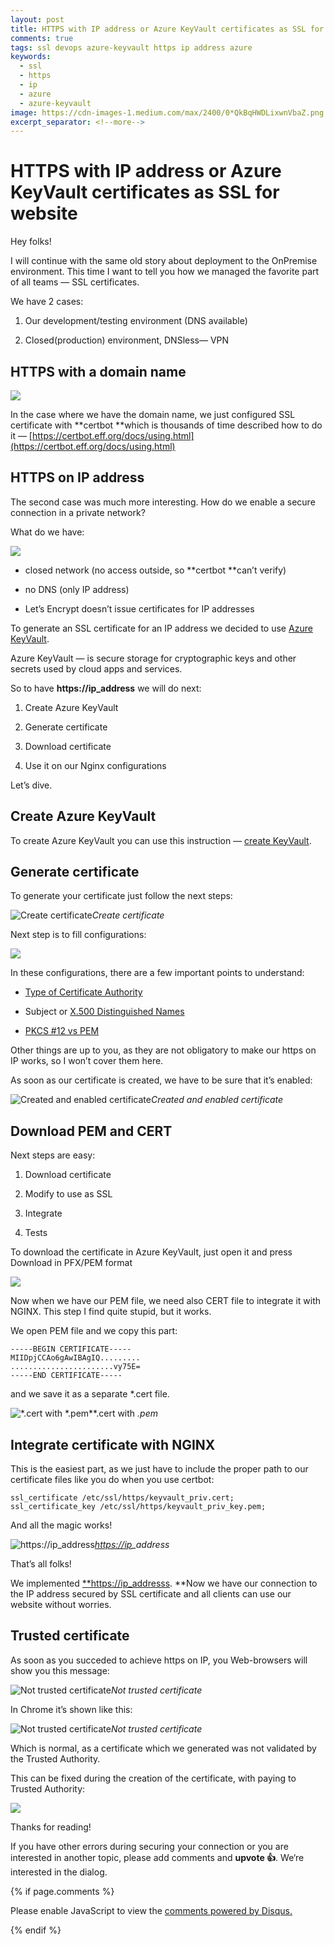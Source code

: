 ```yaml
---
layout: post
title: HTTPS with IP address or Azure KeyVault certificates as SSL for website
comments: true
tags: ssl devops azure-keyvault https ip address azure
keywords:
  - ssl
  - https
  - ip
  - azure
  - azure-keyvault
image: https://cdn-images-1.medium.com/max/2400/0*QkBqHWDLixwnVbaZ.png
excerpt_separator: <!--more-->
---
```


# HTTPS with IP address or Azure KeyVault certificates as SSL for website

Hey folks!

I will continue with the same old story about deployment to the OnPremise environment. This time I want to tell you how we managed the favorite part of all teams — SSL certificates.

We have 2 cases:

1. Our development/testing environment (DNS available)

2. Closed(production) environment, DNSless— VPN

## HTTPS with a domain name

![](https://cdn-images-1.medium.com/max/2400/0*QkBqHWDLixwnVbaZ.png)

In the case where we have the domain name, we just configured SSL certificate with **certbot **which is thousands of time described how to do it — [https://certbot.eff.org/docs/using.html](https://certbot.eff.org/docs/using.html)

## HTTPS on IP address

The second case was much more interesting. How do we enable a secure connection in a private network?

What do we have:

![](https://cdn-images-1.medium.com/max/2000/0*_B0uNlZd8PUDMsb4.png)

* closed network (no access outside, so **certbot **can’t verify)

* no DNS (only IP address)

* Let’s Encrypt doesn’t issue certificates for IP addresses

To generate an SSL certificate for an IP address we decided to use [Azure KeyVault](https://azure.microsoft.com/en-au/services/key-vault/).

Azure KeyVault — is secure storage for cryptographic keys and other secrets used by cloud apps and services.

So to have **https://ip_address** we will do next:

1. Create Azure KeyVault

1. Generate certificate

1. Download certificate

1. Use it on our Nginx configurations

Let’s dive.

## Create Azure KeyVault

To create Azure KeyVault you can use this instruction — [create KeyVault](https://docs.microsoft.com/en-us/azure/key-vault/quick-create-portal#create-a-vault).

## Generate certificate

To generate your certificate just follow the next steps:

![Create certificate](https://cdn-images-1.medium.com/max/2750/1*NZ7qYGZLwlyMdfFqrpROpw.png)*Create certificate*

Next step is to fill configurations:

![](https://cdn-images-1.medium.com/max/2000/1*F5J5p4FEoqI8OYVVTiRN5Q.png)

In these configurations, there are a few important points to understand:

* [Type of Certificate Authority](https://en.wikipedia.org/wiki/Certificate_authority)

* Subject or [X.500 Distinguished Names](https://www.ibm.com/support/knowledgecenter/en/SSYKE2_7.0.0/com.ibm.java.security.component.70.doc/security-component/keytoolDocs/x500dnames.html)

* [PKCS #12 vs PEM](https://serverfault.com/questions/9708/what-is-a-pem-file-and-how-does-it-differ-from-other-openssl-generated-key-file)

Other things are up to you, as they are not obligatory to make our https on IP works, so I won’t cover them here.

As soon as our certificate is created, we have to be sure that it’s enabled:

![Created and enabled certificate](https://cdn-images-1.medium.com/max/3380/1*ybsMaWo5nIzU_se4LBvs-Q.png)*Created and enabled certificate*

## Download PEM and CERT

Next steps are easy:

1. Download certificate

1. Modify to use as SSL

1. Integrate

1. Tests

To download the certificate in Azure KeyVault, just open it and press Download in PFX/PEM format

![](https://cdn-images-1.medium.com/max/2282/1*0AGdKiZnSnFvMZjQOl8YeA.png)

Now when we have our PEM file, we need also CERT file to integrate it with NGINX. This step I find quite stupid, but it works.

We open PEM file and we copy this part:

    -----BEGIN CERTIFICATE-----
    MIIDpjCCAo6gAwIBAgIQ.........
    .......................vy75E=
    -----END CERTIFICATE-----

and we save it as a separate *.cert file.

![*.cert with *.pem](https://cdn-images-1.medium.com/max/2000/1*S6aVoVU9tilU6h0oWlGjkQ.png)**.cert with *.pem*

## Integrate certificate with NGINX

This is the easiest part, as we just have to include the proper path to our certificate files like you do when you use certbot:

    ssl_certificate /etc/ssl/https/keyvault_priv.cert;        ssl_certificate_key /etc/ssl/https/keyvault_priv_key.pem;

And all the magic works!

![[https://ip](https://ip)_address](https://cdn-images-1.medium.com/max/2000/1*h5EG3V8bxDiGn9X6OeLgzw.png)*[https://ip](https://ip)_address*

That’s all folks!

We implemented [**https://ip_addresss](https://ip_addresss). **Now we have our connection to the IP address secured by SSL certificate and all clients can use our website without worries.

## Trusted certificate

As soon as you succeded to achieve https on IP, you Web-browsers will show you this message:

![Not trusted certificate](https://cdn-images-1.medium.com/max/2270/1*TNm43I3kE_P_P1YAtb9Hyg.png)*Not trusted certificate*

In Chrome it’s shown like this:

![Not trusted certificate](https://cdn-images-1.medium.com/max/2000/1*r45CfJY9jExqmnOJ4z2DmA.png)*Not trusted certificate*

Which is normal, as a certificate which we generated was not validated by the Trusted Authority.

This can be fixed during the creation of the certificate, with paying to Trusted Authority:

![](https://cdn-images-1.medium.com/max/2000/1*Goah0_ScO-fWUpLT_V5QSg.png)

Thanks for reading!

If you have other errors during securing your connection or you are interested in another topic, please add comments and **upvote 👍**. We‘re interested in the dialog.


{% if page.comments %} 
<div id="disqus_thread"></div>
<script>

/**
*  RECOMMENDED CONFIGURATION VARIABLES: EDIT AND UNCOMMENT THE SECTION BELOW TO INSERT DYNAMIC VALUES FROM YOUR PLATFORM OR CMS.
*  LEARN WHY DEFINING THESE VARIABLES IS IMPORTANT: https://disqus.com/admin/universalcode/#configuration-variables*/
/*
var disqus_config = function () {
this.page.url = PAGE_URL;  // Replace PAGE_URL with your page's canonical URL variable
this.page.identifier = PAGE_IDENTIFIER; // Replace PAGE_IDENTIFIER with your page's unique identifier variable
};
*/
(function() { // DON'T EDIT BELOW THIS LINE
var d = document, s = d.createElement('script');
s.src = 'https://kutsyk.disqus.com/embed.js';
s.setAttribute('data-timestamp', +new Date());
(d.head || d.body).appendChild(s);
})();
</script>
<script id="dsq-count-scr" src="//kutsyk.disqus.com/count.js" async></script>    
<noscript>Please enable JavaScript to view the <a href="https://disqus.com/?ref_noscript">comments powered by Disqus.</a></noscript>
                            
{% endif %}

<script type="application/ld+json">
{
  "@context": "http://schema.org",
  "@type": "NewsArticle",
  "mainEntityOfPage": {
    "@type": "WebPage",
    "@id": "https://google.com/article"
  },
  "headline": "HTTPS with IP address or Azure KeyVault certificates as SSL for website.",
  "image": [
    "https://cdn-images-1.medium.com/max/2400/0*QkBqHWDLixwnVbaZ.png",
   ],
  "datePublished": "2018-12-03T08:00:00+08:00",
  "dateModified": "2018-12-03T09:20:00+08:00",
  "author": {
    "@type": "Person",
    "name": "Vasyl Kutsyk"
  },
   "publisher": {
    "@type": "Organization",
    "name": "Kutsyk",
    "logo": {
      "@type": "ImageObject",
      "url": "https://kutsyk.github.io/images/main_photo.jpg"
    }
  },
  "description": "HTTPS on IP address"
}
</script>